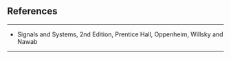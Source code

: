 ## References 
***

* Signals and Systems, 2nd Edition, Prentice Hall, Oppenheim, Willsky and Nawab 

***